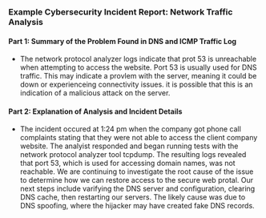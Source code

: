 ### Example Cybersecurity Incident Report: Network Traffic Analysis

#### Part 1: Summary of the Problem Found in DNS and ICMP Traffic Log
   - The network protocol analyzer logs indicate that prot 53 is unreachable when attempting to access the website. Port 53 is usually used for DNS traffic. This may indicate a provlem with the server, meaning it could be down or experienceing connectivity issues. it is possible that this is an indication of a malicious attack on the server.



#### Part 2: Explanation of Analysis and Incident Details

- The incident occured at 1:24 pm when the company got phone call complaints stating that they were not able to access the client company website. The analyist responded and began running tests with the network protocol analyzer tool tcpdump. The resulting logs revealed that port 53, which is used for accessing domain names, was not reachable. We are continuing to investigate the root cause of the issue to determine how we can restore access to the secure web protal. Our next steps include varifying the DNS server and configuration, clearing DNS cache, then restarting our servers. The likely cause was due to DNS spoofing, where the hijacker may have created fake DNS records.

